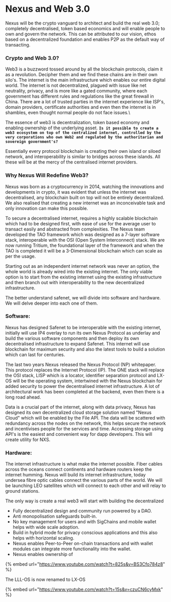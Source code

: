 # Nexus and Web 3.0

Nexus will be the crypto vanguard to architect and build the real web 3.0; completely decentralised, token based economics and will enable people to own and govern the network. This can be attributed to our vision, ethos based on a decentralized foundation and enables P2P as the default way of transacting.

### Crypto and Web 3.0?

Web3 is a buzzword tossed around by all the blockchain protocols, claim it as a revolution. Decipher them and we find these chains are in their own silo's. The internet is the main infrastructure which enables our entire digital world. The internet is not decentralized, plagued with issue like net neutrality, privacy,  and is more like a gated community, where each government has different rules and regulations like the great firewall in China. There are a lot of trusted parties in the internet experience like ISP's, domain providers, certificate authorities and even then the internet is in shambles, even thought normal people do not face issues.\


The essence of web3 is decentralization, token based economy and enabling ownership of the underlying asset. **`Is it possible to create a web3 ecosystem on top of the centralized internet, controlled by the very corporations who own Web2 and regulated by the authoritarian and sovereign government's?`**

Essentially every protocol blockchain is creating their own island or siloed network, and interoperability is similar to bridges across these islands. All these will be at the mercy of the centralised internet providers.&#x20;



### Why Nexus Will Redefine Web3?

Nexus was born as a cryptocurrency in 2014, watching the innovations and developments in crypto,  it was evident that unless the internet was decentralised, any blockchain built on top will not be entirely decentralized. We also realised that creating a new internet was an inconceivable task and only innovation can make this possible.

To secure a decentralised internet, requires a highly scalable blockchain which had to be designed first, with ease of use for the average user to transact easily and abstracted from complexities. The Nexus team developed the TAO framework which was designed as a 7-layer software stack,  interoperable with the OSI (Open System Interconnect) stack. We are now running Tritium,  the foundational layer of the framework and when the TAO is completed it will be a 3-Dimensional blockchain which can scale as per the usage.

Starting out as an independent internet network was never an option, the whole world is already wired into the existing internet. The only viable option is to start from the existing internet using the existing infrastructure and then branch out with interoperability to the new decentralized infrastructure.&#x20;

The better understand safenet, we will divide into software and hardware. We will delve deeper into each one of them.&#x20;



### Software:

Nexus has designed Safenet to be interoperable with the existing internet, initially will use IP4 overlay to run its own Nexus Protocol as underlay and build the various software components and then deploy its own decentralised infrastructure to expand Safenet. This internet will use  blockchain for maximum security and also the latest tools to build a solution which can last for centuries.

The last two years Nexus released the Nexus Protocol (NP) whitepaper. This protocol replaces the Internet Protocol (IP). The ONE stack will replace the OSI stack, LISP which is a locator, identifier separation protocol and LX-OS will be the operating system, intertwined with the Nexus blockchain for added security to power the decentralised internet infrastructure. A lot of architectural work has been completed at the backend, even then there is a long road ahead.

Data is a crucial part of the internet, along with data privacy, Nexus has designed its own decentralized cloud storage solution named "Nexus Cloud" which will be enabled by the File API. The data will be scattered with redundancy across the nodes on the network, this helps secure the network and incentivises people for the services and time. Accessing storage using API's is the easiest and convenient way for dapp developers. This will create utility for NXS.



&#x20;

### Hardware:

The internet infrastructure is what make the internet possible.  Fiber cables across the oceans connect continents and hardware routers keep the internet humming. Nexus will build its internet infrastructure, today undersea fibre optic cables connect the various parts of the world. We will be launching LEO satellites which will connect to each other and will relay to ground stations.





The only way is create a real web3 will start with building the decentralized &#x20;

* Fully decentralized design and community run powered by a DAO.
* Anti monopolisation safeguards built-in.
* No key management for users and with SigChains and mobile wallet helps with wide scale adoption.
* Build in hybrid mode for privacy conscious applications and this also helps with horizontal scaling.
* Nexus enables Peer-to-Peer on-chain transactions and with wallet modules can integrate more functionality into the wallet.
* Nexus enables ownership of&#x20;

&#x20;

{% embed url="https://www.youtube.com/watch?t=825s&v=BS3Cfo784z8" %}

The LLL-OS is now renamed to LX-OS

{% embed url="https://www.youtube.com/watch?t=15s&v=czuCN6cyMxk" %}

